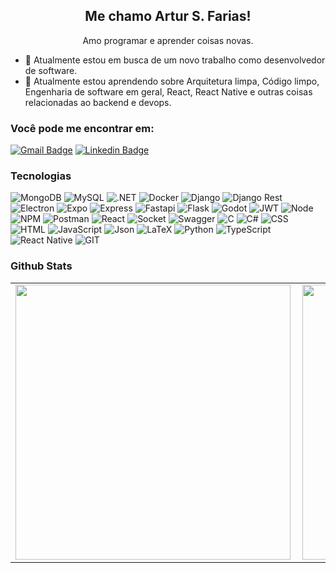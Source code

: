 <h2  align  =  "center">Me chamo Artur S. Farias!</h2>
<p  align  =  "center">Amo programar e aprender coisas novas.</p>

- 🔭 Atualmente estou em busca de um novo trabalho como desenvolvedor de software.
- 🌱 Atualmente estou aprendendo sobre Arquitetura limpa, Código limpo, Engenharia de software em geral, React, React Native e outras coisas relacionadas ao backend e devops.
  
### Você pode me encontrar em:
[![Gmail Badge](https://img.shields.io/badge/-artur06farias@gmail.com-red?style=flat-square&logo=Gmail&logoColor=white&link=mailto:artur06farias@gmail.com)](mailto:artur06farias@gmail.com) [![Linkedin Badge](https://img.shields.io/badge/-Artur%20S.%20Farias-0e76a8?style=flat-square&logo=Linkedin&logoColor=white&link=https://www.linkedin.com/in/artur-s-farias/)](https://www.linkedin.com/in/artur-s-farias/)
### Tecnologias 
![MongoDB](https://img.shields.io/badge/MongoDB-4EA94B?style=for-the-badge&logo=mongodb&logoColor=white) ![MySQL](https://img.shields.io/badge/MySQL-005C84?style=for-the-badge&logo=mysql&logoColor=white) ![.NET](https://img.shields.io/badge/.NET-512BD4?style=for-the-badge&logo=dotnet&logoColor=white) ![Docker](https://img.shields.io/badge/Docker-2CA5E0?style=for-the-badge&logo=docker&logoColor=white) ![Django](https://img.shields.io/badge/Django-092E20?style=for-the-badge&logo=django&logoColor=green) ![Django Rest](https://img.shields.io/badge/django%20rest-ff1709?style=for-the-badge&logo=django&logoColor=white) ![Electron](https://img.shields.io/badge/Electron-2B2E3A?style=for-the-badge&logo=electron&logoColor=9FEAF9) ![Expo](https://img.shields.io/badge/Expo-1B1F23?style=for-the-badge&logo=expo&logoColor=white) ![Express](https://img.shields.io/badge/Express%20js-000000?style=for-the-badge&logo=express&logoColor=white) ![Fastapi](https://img.shields.io/badge/fastapi-109989?style=for-the-badge&logo=FASTAPI&logoColor=white) ![Flask](https://img.shields.io/badge/Flask-000000?style=for-the-badge&logo=flask&logoColor=white) ![Godot](https://img.shields.io/badge/Godot-478CBF?style=for-the-badge&logo=GodotEngine&logoColor=white) ![JWT](https://img.shields.io/badge/JWT-000000?style=for-the-badge&logo=JSON%20web%20tokens&logoColor=white) ![Node](https://img.shields.io/badge/Node%20js-339933?style=for-the-badge&logo=nodedotjs&logoColor=white) ![NPM](https://img.shields.io/badge/npm-CB3837?style=for-the-badge&logo=npm&logoColor=white) ![Postman](https://img.shields.io/badge/Postman-FF6C37?style=for-the-badge&logo=Postman&logoColor=white) ![React](https://img.shields.io/badge/React-20232A?style=for-the-badge&logo=react&logoColor=61DAFB) ![Socket](https://img.shields.io/badge/Socket.io-010101?&style=for-the-badge&logo=Socket.io&logoColor=white) ![Swagger](https://img.shields.io/badge/Swagger-85EA2D?style=for-the-badge&logo=Swagger&logoColor=white) ![C](https://img.shields.io/badge/C-00599C?style=for-the-badge&logo=c&logoColor=white) ![C#](https://img.shields.io/badge/C%23-239120?style=for-the-badge&logo=c-sharp&logoColor=white) ![CSS](https://img.shields.io/badge/CSS3-1572B6?style=for-the-badge&logo=css3&logoColor=white) ![HTML](https://img.shields.io/badge/HTML5-E34F26?style=for-the-badge&logo=html5&logoColor=white) ![JavaScript](https://img.shields.io/badge/JavaScript-323330?style=for-the-badge&logo=javascript&logoColor=F7DF1E) ![Json](https://img.shields.io/badge/json-5E5C5C?style=for-the-badge&logo=json&logoColor=white) ![LaTeX](https://img.shields.io/badge/LaTeX-47A141?style=for-the-badge&logo=LaTeX&logoColor=white) ![Python](https://img.shields.io/badge/Python-FFD43B?style=for-the-badge&logo=python&logoColor=blue) ![TypeScript](https://img.shields.io/badge/TypeScript-007ACC?style=for-the-badge&logo=typescript&logoColor=white) ![React Native](https://img.shields.io/badge/React_Native-20232A?style=for-the-badge&logo=react&logoColor=61DAFB)  ![GIT](https://img.shields.io/badge/GIT-E44C30?style=for-the-badge&logo=git&logoColor=white)



### Github Stats
<center>

<table>
    <tr>
        <td>
            <img width="440px" align="left" src="https://github-readme-stats.vercel.app/api/top-langs/?username=arturfarias&langs_count=8&layout=compact&theme=blueberry" />
        </td>
        <td>
            <img width="440px" align="left" src="https://github-readme-stats.vercel.app/api?username=arturfarias&theme=blueberry&show_icons=true&count_private=true&include_all_commits=true&hide_title=true" />
        </td>
</tr>
</table>
</center>

